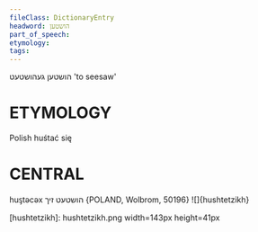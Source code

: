 ```yaml
---
fileClass: DictionaryEntry
headword: הושטען
part_of_speech: 
etymology: 
tags: 
---
```

הושטען
געהושטעט 
'to seesaw'

ETYMOLOGY
===========
Polish huśtać się

CENTRAL
========

huᶊtəcəx הושטעט זיך {POLAND, Wolbrom, 50196}
![]{hushtetzikh}


[hushtetzikh]: hushtetzikh.png width=143px height=41px